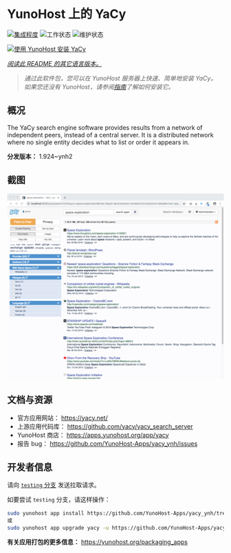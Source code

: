 <!--
注意：此 README 由 <https://github.com/YunoHost/apps/tree/master/tools/readme_generator> 自动生成
请勿手动编辑。
-->

# YunoHost 上的 YaCy

[![集成程度](https://dash.yunohost.org/integration/yacy.svg)](https://ci-apps.yunohost.org/ci/apps/yacy/) ![工作状态](https://ci-apps.yunohost.org/ci/badges/yacy.status.svg) ![维护状态](https://ci-apps.yunohost.org/ci/badges/yacy.maintain.svg)

[![使用 YunoHost 安装 YaCy](https://install-app.yunohost.org/install-with-yunohost.svg)](https://install-app.yunohost.org/?app=yacy)

*[阅读此 README 的其它语言版本。](./ALL_README.md)*

> *通过此软件包，您可以在 YunoHost 服务器上快速、简单地安装 YaCy。*  
> *如果您还没有 YunoHost，请参阅[指南](https://yunohost.org/install)了解如何安装它。*

## 概况

The YaCy search engine software provides results from a network of independent peers, instead of a central server.
It is a distributed network where no single entity decides what to list or order it appears in.


**分发版本：** 1.924~ynh2

## 截图

![YaCy 的截图](./doc/screenshots/screenshot01.png)

## 文档与资源

- 官方应用网站： <https://yacy.net/>
- 上游应用代码库： <https://github.com/yacy/yacy_search_server>
- YunoHost 商店： <https://apps.yunohost.org/app/yacy>
- 报告 bug： <https://github.com/YunoHost-Apps/yacy_ynh/issues>

## 开发者信息

请向 [`testing` 分支](https://github.com/YunoHost-Apps/yacy_ynh/tree/testing) 发送拉取请求。

如要尝试 `testing` 分支，请这样操作：

```bash
sudo yunohost app install https://github.com/YunoHost-Apps/yacy_ynh/tree/testing --debug
或
sudo yunohost app upgrade yacy -u https://github.com/YunoHost-Apps/yacy_ynh/tree/testing --debug
```

**有关应用打包的更多信息：** <https://yunohost.org/packaging_apps>
